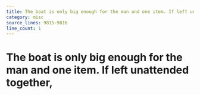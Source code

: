 ```yaml
---
title: The boat is only big enough for the man and one item. If left unattended together,
category: misc
source_lines: 9815-9816
line_count: 1
---
```


# The boat is only big enough for the man and one item. If left unattended together,
